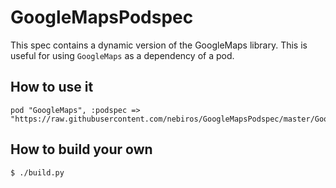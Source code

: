 # GoogleMapsPodspec

This spec contains a dynamic version of the GoogleMaps library. This is
useful for using `GoogleMaps` as a dependency of a pod.

How to use it
-------------

```
pod "GoogleMaps", :podspec => "https://raw.githubusercontent.com/nebiros/GoogleMapsPodspec/master/GoogleMaps.podspec.json"
```

How to build your own
---------------------

```sh
$ ./build.py
```
